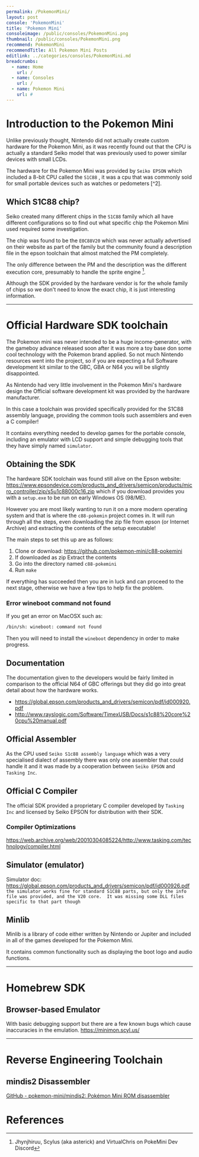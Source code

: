 ```yaml
---
permalink: /PokemonMini/
layout: post
console: 'PokemonMini'
title: 'Pokemon Mini'
consoleimage: /public/consoles/PokemonMini.png
thumbnail: /public/consoles/PokemonMini.png
recommend: PokemonMini
recommendTitle: All Pokemon Mini Posts
editlink: ../categories/consoles/PokemonMini.md
breadcrumbs:
  - name: Home
    url: /
  - name: Consoles
    url: /
  - name: Pokemon Mini
    url: #
---
```


# Introduction to the Pokemon Mini
Unlike previously thought, Nintendo did not actually create custom hardware for the Pokemon Mini, as it was recently found out that the CPU is actually a standard Seiko model that was previously used to power similar devices with small LCDs.

The hardware for the Pokemon Mini was provided by `Seiko EPSON` which included a 8-bit CPU called the `S1C88` , it was a cpu that was commonly sold for small portable devices such as watches or pedometers [^2].

## Which S1C88 chip?
Seiko created many different chips in the `S1C88` family which all have different configurations so to find out what specific chip the Pokemon Mini used required some investigation.

The chip was found to be the `E0C88V20` which was never actually advertised on their website as part of the family but the community found a description file in the epson toolchain that almost matched the PM completely. 

The only difference between the PM and the description was the different execution core, presumably to handle the sprite engine [^1].

Although the SDK provided by the hardware vendor is for the whole family of chips so we don't need to know the exact chip, it is just interesting information.

---
# Official Hardware SDK toolchain
The Pokemon mini was never intended to be a huge income-generator, with the gameboy advance released soon after it was more a toy base don some cool technology with the Pokemon brand applied. So not much Nintendo resources went into the project, so if you are expecting a full Software development kit similar to the GBC, GBA or N64 you will be slightly disappointed.

As Nintendo had very little involvement in the Pokemon Mini's hardware design the Official software development kit was provided by the hardware manufacturer.

In this case a toolchain was provided specifically provided for the S1C88 assembly language, providing the common tools such assemblers and even a C compiler!

It contains everything needed to develop games for the portable console, including an emulator with LCD support and simple debugging tools that they have simply named `simulator`.

## Obtaining the SDK
The hardware SDK toolchain was found still alive on the Epson website: https://www.epsondevice.com/products_and_drivers/semicon/products/micro_controller/zip/s5u1c88000c16.zip  which if you download provides you with a `setup.exe` to be run on early Windows OS (98/ME).

However you are most likely wanting to run it on a more modern operating system and that is where the `c88-pokemin` project comes in. It will run through all the steps, even downloading the zip file from epson (or Internet Archive) and extracting the contents of the setup executable!

The main steps to set this up are as follows:
1. Clone or download: https://github.com/pokemon-mini/c88-pokemini
2. If downloaded as zip Extract the contents
3. Go into the directory named `c88-pokemini`
4. Run `make`

If everything has succeeded then you are in luck and can proceed to the next stage, otherwise we have a few tips to help fix the problem.

### Error wineboot command not found
If you get an error on MacOSX such as:
```bash
/bin/sh: wineboot: command not found
```
Then you will need to install the `wineboot` dependency in order to make progress.

## Documentation
The documentation given to the developers would be fairly limited in comparison to the official N64 of GBC offerings but they did go into great detail about how the hardware works.

* https://global.epson.com/products_and_drivers/semicon/pdf/id000920.pdf
* http://www.rayslogic.com/Software/TimexUSB/Docs/s1c88%20core%20cpu%20manual.pdf

## Official Assembler
As the CPU used `Seiko S1c88 assembly language` which was a very specialised dialect of assembly there was only one assembler that could handle it and it was made by a cooperation between `Seiko EPSON` and `Tasking Inc`.

## Official C Compiler

The official SDK provided a proprietary C compiler developed by `Tasking Inc` and licensed by Seiko EPSON for distribution with their SDK.

### Compiler Optimizations
https://web.archive.org/web/20010304085224/http://www.tasking.com/technology/compiler.html

## Simulator (emulator)
Simulator doc: https://global.epson.com/products_and_drivers/semicon/pdf/id000926.pdf
```the simulator works fine for standard S1C88 parts, but only the info file was provided, and the V20 core.  It was missing some DLL files specific to that part though```

## Minlib

Minlib is a library of code either written by Nintendo or Jupiter and included in all of the games developed for the Pokemon Mini. 

It contains common functionality such as displaying the boot logo and audio functions.

---
# Homebrew SDK

## Browser-based Emulator
With basic debugging support but there are a few known bugs which cause inaccuracies in the emulation.
https://minimon.scyl.us/

---
# Reverse Engineering Toolchain

## mindis2 Disassembler
[GitHub - pokemon-mini/mindis2: Pokémon Mini ROM disassembler](https://github.com/pokemon-mini/mindis2)

# References
[^1]: Jhynjhiruu, Scylus (aka asterick) and VirtualChris on PokeMini Dev Discord
